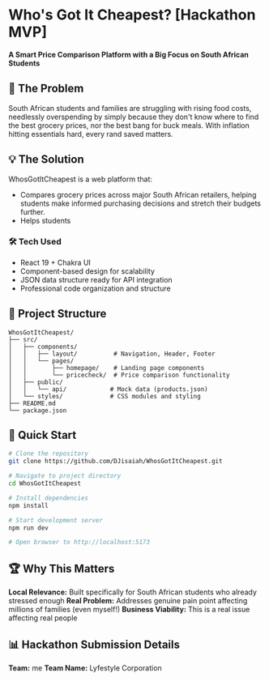 # Who's Got It Cheapest? [Hackathon MVP]

**A Smart Price Comparison Platform with a Big Focus on South African Students**

## 🎯 The Problem

South African students and families are struggling with rising food costs, needlessly overspending by simply because they don't know where to find the best grocery prices, nor the best bang for buck meals. With inflation hitting essentials hard, every rand saved matters.

## 💡 The Solution

WhosGotItCheapest is a web platform that: 
- Compares grocery prices across major South African retailers, helping students make informed purchasing decisions and stretch their budgets further.
- Helps students 

### 🛠️ Tech Used
- React 19 + Chakra UI
- Component-based design for scalability
- JSON data structure ready for API integration
- Professional code organization and structure

## 📁 Project Structure

```
WhosGotItCheapest/
├── src/
│   ├── components/
│   │   ├── layout/          # Navigation, Header, Footer
│   │   └── pages/
│   │       ├── homepage/    # Landing page components
│   │       └── pricecheck/  # Price comparison functionality
│   ├── public/
│   │   └── api/            # Mock data (products.json)
│   └── styles/             # CSS modules and styling
├── README.md
└── package.json
```

## 🚀 Quick Start

```bash
# Clone the repository
git clone https://github.com/DJisaiah/WhosGotItCheapest.git

# Navigate to project directory
cd WhosGotItCheapest

# Install dependencies
npm install

# Start development server
npm run dev

# Open browser to http://localhost:5173
```

## 🏆 Why This Matters

**Local Relevance:** Built specifically for South African students who already stressed enough
**Real Problem:** Addresses genuine pain point affecting millions of families (even myself!)
**Business Viability:** This is a real issue affecting real people


## 📊 Hackathon Submission Details

**Team:** me
**Team Name:** Lyfestyle Corporation